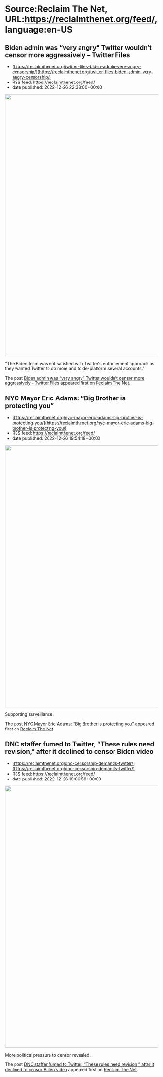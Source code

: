 # Source:Reclaim The Net, URL:https://reclaimthenet.org/feed/, language:en-US

## Biden admin was “very angry” Twitter wouldn’t censor more aggressively – Twitter Files
 - [https://reclaimthenet.org/twitter-files-biden-admin-very-angry-censorship/](https://reclaimthenet.org/twitter-files-biden-admin-very-angry-censorship/)
 - RSS feed: https://reclaimthenet.org/feed/
 - date published: 2022-12-26 22:38:00+00:00

<a href="https://reclaimthenet.org/twitter-files-biden-admin-very-angry-censorship/" rel="nofollow" title="Biden admin was &#8220;very angry&#8221; Twitter wouldn&#8217;t censor more aggressively &#8211; Twitter Files"><img alt="" class="webfeedsFeaturedVisual wp-post-image" height="864" src="https://reclaimthenet.org/wp-content/uploads/2022/12/twitter-files-biden-admin-very-angry-censorship.jpg" style="display: block; margin: auto; margin-bottom: 15px;" width="1536" /></a><p>"The Biden team was not satisfied with Twitter's enforcement approach as they wanted Twitter to do more and to de-platform several accounts."</p>
<p>The post <a href="https://reclaimthenet.org/twitter-files-biden-admin-very-angry-censorship/" rel="nofollow">Biden admin was &#8220;very angry&#8221; Twitter wouldn&#8217;t censor more aggressively &#8211; Twitter Files</a> appeared first on <a href="https://reclaimthenet.org" rel="nofollow">Reclaim The Net</a>.</p>

## NYC Mayor Eric Adams: “Big Brother is protecting you”
 - [https://reclaimthenet.org/nyc-mayor-eric-adams-big-brother-is-protecting-you/](https://reclaimthenet.org/nyc-mayor-eric-adams-big-brother-is-protecting-you/)
 - RSS feed: https://reclaimthenet.org/feed/
 - date published: 2022-12-26 19:54:18+00:00

<a href="https://reclaimthenet.org/nyc-mayor-eric-adams-big-brother-is-protecting-you/" rel="nofollow" title="NYC Mayor Eric Adams: &#8220;Big Brother is protecting you&#8221;"><img alt="" class="webfeedsFeaturedVisual wp-post-image" height="864" src="https://reclaimthenet.org/wp-content/uploads/2022/12/eric-adams-big-brother.jpg" style="display: block; margin: auto; margin-bottom: 15px;" width="1536" /></a><p>Supporting surveillance.</p>
<p>The post <a href="https://reclaimthenet.org/nyc-mayor-eric-adams-big-brother-is-protecting-you/" rel="nofollow">NYC Mayor Eric Adams: &#8220;Big Brother is protecting you&#8221;</a> appeared first on <a href="https://reclaimthenet.org" rel="nofollow">Reclaim The Net</a>.</p>

## DNC staffer fumed to Twitter, “These rules need revision,” after it declined to censor Biden video
 - [https://reclaimthenet.org/dnc-censorship-demands-twitter/](https://reclaimthenet.org/dnc-censorship-demands-twitter/)
 - RSS feed: https://reclaimthenet.org/feed/
 - date published: 2022-12-26 19:06:58+00:00

<a href="https://reclaimthenet.org/dnc-censorship-demands-twitter/" rel="nofollow" title="DNC staffer fumed to Twitter, &#8220;These rules need revision,&#8221; after it declined to censor Biden video"><img alt="" class="webfeedsFeaturedVisual wp-post-image" height="864" src="https://reclaimthenet.org/wp-content/uploads/2022/12/biden-harrs.jpg" style="display: block; margin: auto; margin-bottom: 15px;" width="1536" /></a><p>More political pressure to censor revealed.</p>
<p>The post <a href="https://reclaimthenet.org/dnc-censorship-demands-twitter/" rel="nofollow">DNC staffer fumed to Twitter, &#8220;These rules need revision,&#8221; after it declined to censor Biden video</a> appeared first on <a href="https://reclaimthenet.org" rel="nofollow">Reclaim The Net</a>.</p>

